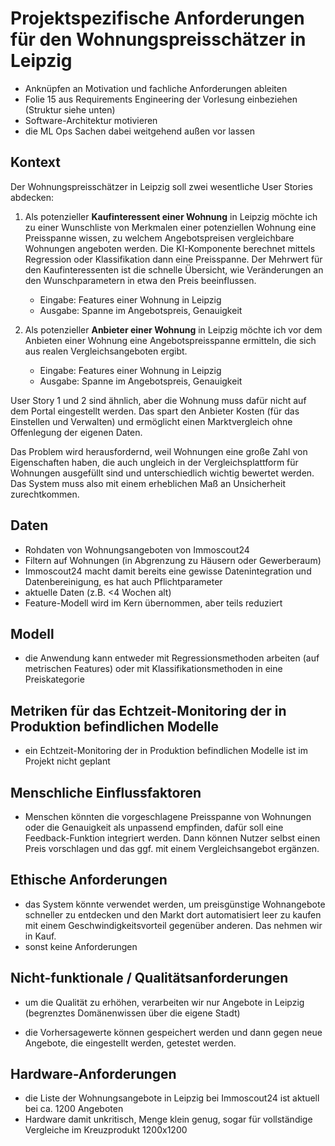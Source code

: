 # Projektspezifische Anforderungen für den Wohnungspreisschätzer in Leipzig

- Anknüpfen an Motivation und fachliche Anforderungen ableiten
- Folie 15 aus Requirements Engineering der Vorlesung einbeziehen (Struktur siehe unten)
- Software-Architektur motivieren
- die ML Ops Sachen dabei weitgehend außen vor lassen

## Kontext
<!-- Define the context in which the AI-component is deployed and operates -->

Der Wohnungspreisschätzer in Leipzig soll zwei wesentliche User Stories abdecken:

1) Als potenzieller **Kaufinteressent einer Wohnung** in Leipzig möchte ich zu einer Wunschliste 
von Merkmalen einer potenziellen Wohnung eine Preisspanne wissen, zu welchem Angebotspreisen vergleichbare Wohnungen 
angeboten werden. Die KI-Komponente berechnet mittels Regression oder Klassifikation dann eine Preisspanne. 
Der Mehrwert für den Kaufinteressenten ist die schnelle Übersicht, wie Veränderungen an den Wunschparametern 
in etwa den Preis beeinflussen.

   - Eingabe: Features einer Wohnung in Leipzig
   - Ausgabe: Spanne im Angebotspreis, Genauigkeit

3) Als potenzieller **Anbieter einer Wohnung** in Leipzig möchte ich vor dem Anbieten einer Wohnung eine 
Angebotspreisspanne ermitteln, die sich aus realen Vergleichsangeboten ergibt.

    - Eingabe: Features einer Wohnung in Leipzig
    - Ausgabe: Spanne im Angebotspreis, Genauigkeit

User Story 1 und 2 sind ähnlich, aber die Wohnung muss dafür nicht auf dem Portal 
eingestellt werden. Das spart den Anbieter Kosten (für das Einstellen und Verwalten) und ermöglicht einen
Marktvergleich ohne Offenlegung der eigenen Daten.

Das Problem wird herausfordernd, weil Wohnungen eine große Zahl von Eigenschaften haben, die auch ungleich
in der Vergleichsplattform für Wohnungen ausgefüllt sind und unterschiedlich wichtig bewertet werden. 
Das System muss also mit einem erheblichen Maß an Unsicherheit zurechtkommen.

## Daten
<!-- Define requirements on the used data to ensure correct/desired functional and non-functional behavior of the 
system -->

* Rohdaten von Wohnungsangeboten von Immoscout24
* Filtern auf Wohnungen (in Abgrenzung zu Häusern oder Gewerberaum)
* Immoscout24 macht damit bereits eine gewisse Datenintegration und Datenbereinigung, es hat auch 
Pflichtparameter
* aktuelle Daten (z.B. <4 Wochen alt)
* Feature-Modell wird im Kern übernommen, aber teils reduziert

## Modell 
<!-- Define model type, parameters, metrics, dimensions, adaptability, portability. -->

* die Anwendung kann entweder mit Regressionsmethoden arbeiten (auf metrischen Features)
oder mit Klassifikationsmethoden in eine Preiskategorie

## Metriken für das Echtzeit-Monitoring der in Produktion befindlichen Modelle
<!-- Enable a continuous improvement and early data/model shift detection -->

* ein Echtzeit-Monitoring der in Produktion befindlichen Modelle ist im Projekt nicht geplant

## Menschliche Einflussfaktoren
<!-- Define how humans react on, for example, automated decisions -->

* Menschen könnten die vorgeschlagene Preisspanne von Wohnungen oder die Genauigkeit als unpassend empfinden, 
dafür soll eine Feedback-Funktion integriert werden. Dann können Nutzer selbst einen Preis vorschlagen
und das ggf. mit einem Vergleichsangebot ergänzen.

## Ethische Anforderungen
<!-- Define what ethical decisions are made by the system and how ethical aspects will be addressed. -->

* das System könnte verwendet werden, um preisgünstige Wohnangebote schneller zu entdecken und den Markt dort
automatisiert leer zu kaufen mit einem Geschwindigkeitsvorteil gegenüber anderen. Das nehmen wir in Kauf.
* sonst keine Anforderungen

## Nicht-funktionale / Qualitätsanforderungen
<!-- Define requirements on quality attributes (explainability, legal req.) -->

* um die Qualität zu erhöhen, verarbeiten wir nur Angebote in Leipzig (begrenztes Domänenwissen über die 
eigene Stadt)

* die Vorhersagewerte können gespeichert werden und dann gegen neue Angebote, die eingestellt werden, 
getestet werden.

## Hardware-Anforderungen
<!-- Specify the HW systems the AI component trains and inferences on. -->

* die Liste der Wohnungsangebote in Leipzig bei Immoscout24 ist aktuell bei ca. 1200 Angeboten
* Hardware damit unkritisch, Menge klein genug, sogar für vollständige Vergleiche im Kreuzprodukt 1200x1200